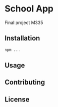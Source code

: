 # School App

Final project M335

## Installation

```bash
npm ...
```

## Usage



## Contributing


## License

